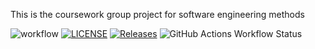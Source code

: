 This is the coursework group project for software engineering methods 

![workflow](https://github.com/Coder-Brandon27/Coursework/actions/workflows/main.yml/badge.svg)
[![LICENSE](https://img.shields.io/github/license/Coder-Brandon27/devops.svg?style=flat-square)](https://github.com/<Coder-Brandon27>/devops/blob/master/LICENSE)
[![Releases](https://img.shields.io/github/release/Coder-Brandon27/devops/all.svg?style=flat-square)](https://github.com/<Coder-Brandon27>/devops/releases)
![GitHub Actions Workflow Status](https://img.shields.io/github/actions/workflow/status/Coder-Brandon27/Coursework/.github%2Fworkflows%2Fmain.yml)

